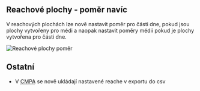 ﻿---
categories: [fenix]
layout: fenix
---
## Reachové plochy - poměr navíc
 V reachových plochách lze nově nastavit poměr pro části dne, pokud jsou plochy vytvořeny pro médi a naopak nastavit poměry médií pokud je plochy vytvořena pro části dne.

![Reachové plochy poměr]({{site.url}}/data/rcplochypomer.png "Reachové plochy poměr")


## Ostatní
<ul>
	<li>V <abbr title="Crossmediální postanalýza">CMPA</abbr> se nově ukládají nastavené reache v exportu do csv</li>
</ul>

